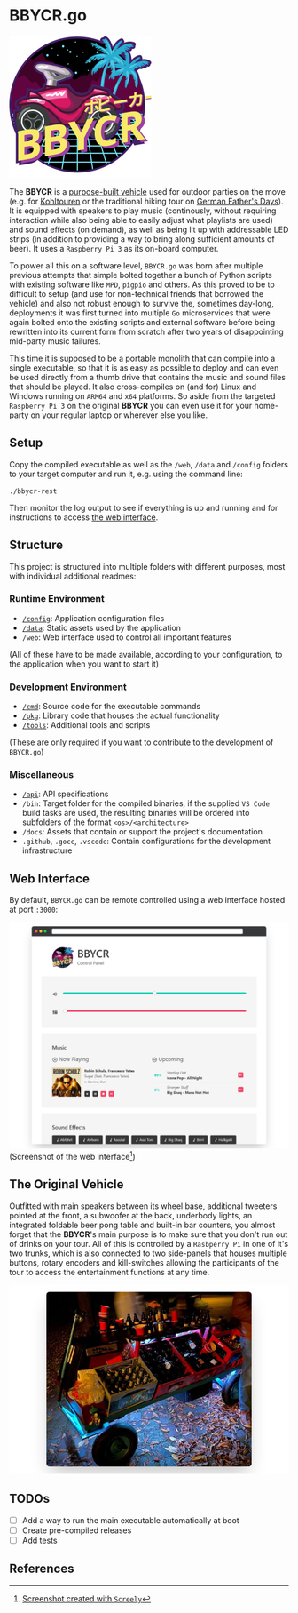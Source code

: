 # BBYCR.go

![BBYCR Project Logo](web/public/static/logo.svg)

The **BBYCR** is a [purpose-built vehicle](#the-vehicle) used for outdoor parties on the move (e.g. for [Kohltouren](https://en.wikipedia.org/wiki/Gr%C3%BCnkohlessen) or the traditional hiking tour on [German Father's Days](https://en.m.wikipedia.org/wiki/Father%27s_Day#Germany)). It is equipped with speakers to play music (continously, without requiring interaction while also being able to easily adjust what playlists are used) and sound effects (on demand), as well as being lit up with addressable LED strips (in addition to providing a way to bring along sufficient amounts of beer). It uses a `Raspberry Pi 3` as its on-board computer.

To power all this on a software level, `BBYCR.go` was born after multiple previous attempts that simple bolted together a bunch of Python scripts with existing software like `MPD`, `pigpio` and others. As this proved to be to difficult to setup (and use for non-technical friends that borrowed the vehicle) and also not robust enough to survive the, sometimes day-long, deployments it was first turned into multiple `Go` microservices that were again bolted onto the existing scripts and external software before being rewritten into its current form from scratch after two years of disappointing mid-party music failures.

This time it is supposed to be a portable monolith that can compile into a single executable, so that it is as easy as possible to deploy and can even be used directly from a thumb drive that contains the music and sound files that should be played. It also cross-compiles on (and for) Linux and Windows running on `ARM64` and `x64` platforms. So aside from the targeted `Raspberry Pi 3` on the original **BBYCR** you can even use it for your home-party on your regular laptop or wherever else you like.

## Setup

Copy the compiled executable as well as the `/web`, `/data` and `/config` folders to your target computer and run it, e.g. using the command line:

```shell
./bbycr-rest
```

Then monitor the log output to see if everything is up and running and for instructions to access [the web interface](#web-interface).

## Structure

This project is structured into multiple folders with different purposes, most with individual additional readmes:

### Runtime Environment

- [`/config`](config/README.md): Application configuration files
- [`/data`](data/README.md): Static assets used by the application
- `/web`: Web interface used to control all important features

(All of these have to be made available, according to your configuration, to the application when you want to start it)

### Development Environment

- [`/cmd`](cmd/README.md): Source code for the executable commands
- [`/pkg`](pkg/README.md): Library code that houses the actual functionality
- [`/tools`](tools/README.md): Additional tools and scripts

(These are only required if you want to contribute to the development of `BBYCR.go`)

### Miscellaneous

- [`/api`](api/README.md): API specifications
- `/bin`: Target folder for the compiled binaries, if the supplied `VS Code` build tasks are used, the resulting binaries will be ordered into subfolders of the format `<os>/<architecture>`
- `/docs`: Assets that contain or support the project's documentation
- `.github`, `.gocc`, `.vscode`: Contain configurations for the development infrastructure

## Web Interface

By default, `BBYCR.go` can be remote controlled using a web interface hosted at port `:3000`:

![BBYCR Photo at Night](docs/photos/web-screenshot.png)
(Screenshot of the web interface[^0])

## The Original Vehicle

Outfitted with main speakers between its wheel base, additional tweeters pointed at the front, a subwoofer at the back, underbody lights, an integrated foldable beer pong table and built-in bar counters, you almost forget that the **BBYCR**'s main purpose is to make sure that you don't run out of drinks on your tour. All of this is controlled by a `Rasbperry Pi` in one of it's two trunks, which is also connected to two side-panels that houses multiple buttons, rotary encoders and kill-switches allowing the participants of the tour to access the entertainment functions at any time.

![BBYCR Photo at Night](docs/photos/bbycr-at-night.png)

## TODOs

- [ ] Add a way to run the main executable automatically at boot
- [ ] Create pre-compiled releases
- [ ] Add tests

## References

[^0]: [Screenshot created with `Screely`](https://www.screely.com/)
